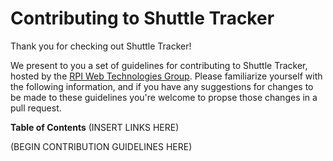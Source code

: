 # Contributing to Shuttle Tracker

Thank you for checking out Shuttle Tracker!

We present to you a set of guidelines for contributing to Shuttle Tracker, hosted by the [RPI Web Technologies Group](https://github.com/wtg).  Please familiarize yourself with the following information, and if you have any suggestions for changes to be made to these guidelines you're welcome to propse those changes in a pull request.

**Table of Contents**
(INSERT LINKS HERE)


(BEGIN CONTRIBUTION GUIDELINES HERE)
